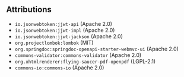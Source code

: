 ## Attributions

- `io.jsonwebtoken:jjwt-api` (Apache 2.0)
- `io.jsonwebtoken:jjwt-impl` (Apache 2.0)
- `io.jsonwebtoken:jjwt-jackson` (Apache 2.0)
- `org.projectlombok:lombok` (MIT)
- `org.springdoc:springdoc-openapi-starter-webmvc-ui` (Apache 2.0)
- `commons-validator:commons-validator` (Apache 2.0)
- `org.xhtmlrenderer:flying-saucer-pdf-openpdf` (LGPL-2.1)
- `commons-io:commons-io` (Apache 2.0)
